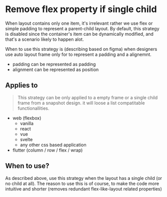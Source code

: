 # Remove flex property if single child

When layout contains only one item, it's irrelevant rather we use flex or simple padding to represent a parent-child layout. By default, this strategy is disabled since the container's item can be dynamically modified, and that's a scenario likely to happen alot.

When to use this strategy is (describing based on figma) when designers use auto layout frame only for to represent a padding and a alignemnt.

- padding can be represented as padding
- alignment can be represented as position

## Applies to

> This strategy can be only applied to a empty frame or a single child frame from a snapshot design. it will loose a list compatitable functionallities.

- web (flexbox)
  - vanilla
  - react
  - vue
  - svelte
  - any other css based application
- flutter (column / row / flex / wrap)

## When to use?

As described above, use this strategy when the layout has a single child (or no child at all). The reason to use this is of course, to make the code more intuitive and shorter (removes redundant flex-like-layout related properties)
